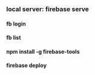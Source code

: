 ### local server: firebase serve 
#### fb login
#### fb list
#### npm install -g firebase-tools
#### firebase deploy